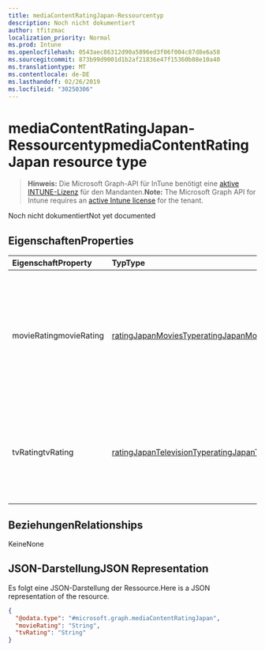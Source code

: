 ```yaml
---
title: mediaContentRatingJapan-Ressourcentyp
description: Noch nicht dokumentiert
author: tfitzmac
localization_priority: Normal
ms.prod: Intune
ms.openlocfilehash: 0543aec86312d90a5896ed3f06f004c87d8e6a58
ms.sourcegitcommit: 873b99d9001d1b2af21836e47f15360b08e10a40
ms.translationtype: MT
ms.contentlocale: de-DE
ms.lasthandoff: 02/26/2019
ms.locfileid: "30250306"
---
```

# <a name="mediacontentratingjapan-resource-type"></a><span data-ttu-id="9e6c9-103">mediaContentRatingJapan-Ressourcentyp</span><span class="sxs-lookup"><span data-stu-id="9e6c9-103">mediaContentRatingJapan resource type</span></span>

> <span data-ttu-id="9e6c9-104">**Hinweis:** Die Microsoft Graph-API für InTune benötigt eine [aktive INTUNE-Lizenz](https://go.microsoft.com/fwlink/?linkid=839381) für den Mandanten.</span><span class="sxs-lookup"><span data-stu-id="9e6c9-104">**Note:** The Microsoft Graph API for Intune requires an [active Intune license](https://go.microsoft.com/fwlink/?linkid=839381) for the tenant.</span></span>

<span data-ttu-id="9e6c9-105">Noch nicht dokumentiert</span><span class="sxs-lookup"><span data-stu-id="9e6c9-105">Not yet documented</span></span>

## <a name="properties"></a><span data-ttu-id="9e6c9-106">Eigenschaften</span><span class="sxs-lookup"><span data-stu-id="9e6c9-106">Properties</span></span>
|<span data-ttu-id="9e6c9-107">Eigenschaft</span><span class="sxs-lookup"><span data-stu-id="9e6c9-107">Property</span></span>|<span data-ttu-id="9e6c9-108">Typ</span><span class="sxs-lookup"><span data-stu-id="9e6c9-108">Type</span></span>|<span data-ttu-id="9e6c9-109">Beschreibung</span><span class="sxs-lookup"><span data-stu-id="9e6c9-109">Description</span></span>|
|:---|:---|:---|
|<span data-ttu-id="9e6c9-110">movieRating</span><span class="sxs-lookup"><span data-stu-id="9e6c9-110">movieRating</span></span>|[<span data-ttu-id="9e6c9-111">ratingJapanMoviesType</span><span class="sxs-lookup"><span data-stu-id="9e6c9-111">ratingJapanMoviesType</span></span>](../resources/intune-deviceconfig-ratingjapanmoviestype.md)|<span data-ttu-id="9e6c9-112">Ausgewählte Filme für Japan.</span><span class="sxs-lookup"><span data-stu-id="9e6c9-112">Movies rating selected for Japan.</span></span> <span data-ttu-id="9e6c9-113">Mögliche Werte sind: `allAllowed`, `allBlocked`, `general`, `parentalGuidance`, `agesAbove15` und `agesAbove18`.</span><span class="sxs-lookup"><span data-stu-id="9e6c9-113">Possible values are: `allAllowed`, `allBlocked`, `general`, `parentalGuidance`, `agesAbove15`, `agesAbove18`.</span></span>|
|<span data-ttu-id="9e6c9-114">tvRating</span><span class="sxs-lookup"><span data-stu-id="9e6c9-114">tvRating</span></span>|[<span data-ttu-id="9e6c9-115">ratingJapanTelevisionType</span><span class="sxs-lookup"><span data-stu-id="9e6c9-115">ratingJapanTelevisionType</span></span>](../resources/intune-deviceconfig-ratingjapantelevisiontype.md)|<span data-ttu-id="9e6c9-116">TV-Bewertung für Japan ausgewählt.</span><span class="sxs-lookup"><span data-stu-id="9e6c9-116">TV rating selected for Japan.</span></span> <span data-ttu-id="9e6c9-117">Mögliche Werte sind: `allAllowed`, `allBlocked` und `explicitAllowed`.</span><span class="sxs-lookup"><span data-stu-id="9e6c9-117">Possible values are: `allAllowed`, `allBlocked`, `explicitAllowed`.</span></span>|

## <a name="relationships"></a><span data-ttu-id="9e6c9-118">Beziehungen</span><span class="sxs-lookup"><span data-stu-id="9e6c9-118">Relationships</span></span>
<span data-ttu-id="9e6c9-119">Keine</span><span class="sxs-lookup"><span data-stu-id="9e6c9-119">None</span></span>

## <a name="json-representation"></a><span data-ttu-id="9e6c9-120">JSON-Darstellung</span><span class="sxs-lookup"><span data-stu-id="9e6c9-120">JSON Representation</span></span>
<span data-ttu-id="9e6c9-121">Es folgt eine JSON-Darstellung der Ressource.</span><span class="sxs-lookup"><span data-stu-id="9e6c9-121">Here is a JSON representation of the resource.</span></span>
<!-- {
  "blockType": "resource",
  "@odata.type": "microsoft.graph.mediaContentRatingJapan"
}
-->
``` json
{
  "@odata.type": "#microsoft.graph.mediaContentRatingJapan",
  "movieRating": "String",
  "tvRating": "String"
}
```



